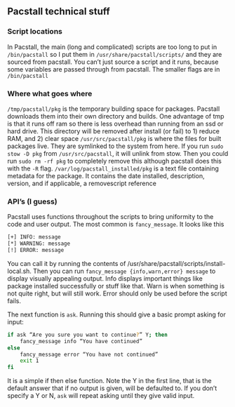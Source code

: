 

## Pacstall technical stuff

### Script locations
In Pacstall, the main (long and complicated) scripts are too long to put in `/bin/pacstall` so I put them in `/usr/share/pacstall/scripts/` and they are sourced from pacstall. You can’t just source a script and it runs, because some variables are passed through from pacstall. The smaller flags are in `/bin/pacstall`

### Where what goes where
`/tmp/pacstall/pkg` is the temporary building space for packages. Pacstall downloads them into their own directory and builds. One advantage of tmp is that it runs off ram so there is less overhead than running from an ssd or hard drive. This directory will be removed after install (or fail) to 1) reduce RAM, and 2) clear space
`/usr/src/pacstall/pkg` is where the files for built packages live. They are symlinked to the system from here. If you run `sudo stow -D pkg` from `/usr/src/pacstall`, it will unlink from stow. Then you could run `sudo rm -rf pkg` to completely remove this although pacstall does this with the `-R` flag.
`/var/log/pacstall_installed/pkg` is a text file containing metadata for the package. It contains the date installed, description, version, and if applicable, a removescript reference

### API’s (I guess)
Pacstall uses functions throughout the scripts to bring uniformity to the code and user output. The most common is `fancy_message`. It looks like this
```bash
[+] INFO: message
[*] WARNING: message
[!] ERROR: message
```
You can call it by running the contents of /usr/share/pacstall/scripts/install-local.sh. Then you can run `fancy_message {info,warn,error} message` to display visually appealing output. Info displays important things like package installed successfully or stuff like that. Warn is when something is not quite right, but will still work. Error should only be used before the script fails.

The next function is `ask`. Running this should give a basic prompt asking for input:
```bash
if ask “Are you sure you want to continue?” Y; then
	fancy_message info “You have continued”
else
	fancy_message error “You have not continued”
	exit 1
fi
```
It is a simple if then else function. Note the Y in the first line, that is the default answer that if no output is given, will be defaulted to. If you don’t specify a Y or N, `ask` will repeat asking until they give valid input.
